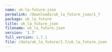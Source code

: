```yaml
---
name: uk-la-future-json
permalink: /downloads/uk_la_future_json/1_7
package: uk_la_future
title: uk_la_future_json
filename: uk_la_future.json
version: '1.7'
full_version: 1.7.1
file: /data/uk_la_future/1.7/uk_la_future.json
---
```

